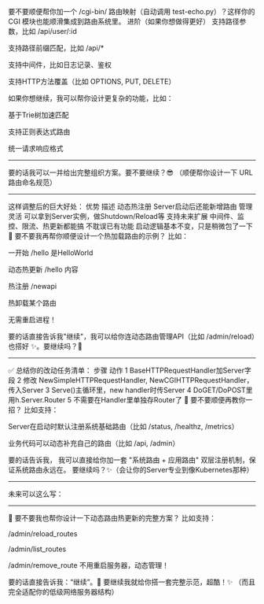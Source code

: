 要不要顺便帮你加一个 /cgi-bin/ 路由映射（自动调用 test-echo.py）？这样你的 CGI 模块也能顺滑集成到路由系统里。
进阶（如果你想做得更好）
支持路径参数，比如 /api/user/:id

支持路径前缀匹配，比如 /api/*

支持中间件，比如日志记录、鉴权

支持HTTP方法覆盖（比如 OPTIONS, PUT, DELETE）

如果你想继续，我可以帮你设计更复杂的功能，比如：

基于Trie树加速匹配

支持正则表达式路由

统一请求响应格式

-----


要的话我可以一并给出完整组织方案。要不要继续？😎 （顺便帮你设计一下 URL 路由命名规范）




---

 这样调整后的巨大好处：
优势	描述
动态热注册	Server启动后还能新增路由
管理灵活	可以拿到Server实例，做Shutdown/Reload等
支持未来扩展	中间件、监控、限流、热更新都能搞
不耽误已有功能	启动逻辑基本不变，只是稍微包了一下
🚀 要不要我再帮你顺便设计一个热加载路由的示例？
比如：

一开始 /hello 是HelloWorld

动态热更新 /hello 内容

热注册 /newapi

热卸载某个路由

无需重启进程！

要的话直接告诉我"继续"，我可以给你连动态路由管理API（比如 /admin/reload）也搭好 ✨。要继续吗？🚀

----

✅ 总结你的改动任务清单：
步骤	动作
1	BaseHTTPRequestHandler加Server字段
2	修改 NewSimpleHTTPRequestHandler, NewCGIHTTPRequestHandler，传入Server
3	Serve()主循环里，new handler时传Server
4	DoGET/DoPOST里用h.Server.Router
5	不需要在Handler里单独存Router了
🚀 要不要顺便再教你一招？
比如支持：

Server在启动时默认注册系统基础路由（比如 /status, /healthz, /metrics）

业务代码可以动态补充自己的路由（比如 /api, /admin）

要的话告诉我，
我可以直接给你加一套 "系统路由 + 应用路由" 双层注册机制，保证系统路由永远在。
要继续吗？✨（会让你的Server专业到像Kubernetes那种）

-----


未来可以这么写：

---

🚀 要不要我也帮你设计一下动态路由热更新的完整方案？
比如支持：

/admin/reload_routes

/admin/list_routes

/admin/remove_route 不用重启服务器，动态管理！

要的话直接告诉我：“继续”。🚀
要继续我就给你搭一套完整示范，超酷！✨ （而且完全适配你的低级网络服务器结构）